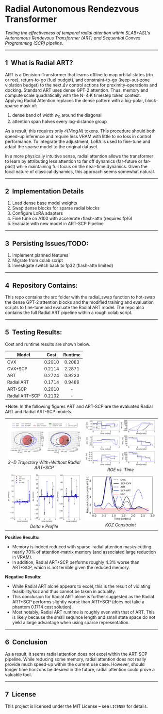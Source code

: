 # Radial Autonomous Rendezvous Transformer
*Testing the effectiveness of temporal radial attention within SLAB+ASL's Autonomous Rendevous Transformer (ART) and Sequential Convex Programming (SCP) pipeline.*

---

## 1  What is Radial ART?

ART is a Decision-Transformer that learns offline to map orbital states (rtn or roe), return-to-go (fuel budget), and constraint-to-go (keep-out-zone violation budget) to the next $`\Delta v`$ control actions for proximity-operations and docking. Standard ART uses dense GPT-2 attention. Thus, memory and compute scale quadratically with the N=4·K timestep token context. Applying Radial Attention replaces the dense pattern with a log-polar, block-sparse mask of:

1. dense band of width $`w_0`$ around the diagonal 
2. attention span halves every log-distance group 
        
As a result, this requires only $`\mathcal{O} (N \log N )`$ tokens. This procedure should both speed-up inference and require less VRAM with little to no loss in control performance. To integrate the adjustment, LoRA is used to fine-tune and adapt the sparse model to the original dataset.

In a more physically intuitive sense, radial attention allows the transformer to learn by attributing less attention to far off dynamics (far-future or far-past) while maintaining full focus on the near-time dynamics. Given the local nature of classical dynamics, this approach seems somewhat natural.

---

## 2  Implementation Details

1. Load dense base model weights
2. Swap dense blocks for sparse radial blocks
3. Configure LoRA adapters
4. Fine tune on A100 with accelerate+flash-attn (requires fp16)
5. Evaluate with new model in ART-SCP Pipeline

---

## 3  Persisting Issues/TODO:

1. Implement planned features
2. Migrate from colab script
3. Investigate switch back to fp32 (flash-attn limited)

---

## 4  Repository Contains:

This repo contains the src folder with the radial_swap function to hot-swap the dense GPT-2 attention blocks and the modified training and evaluation scripts to fine-tune and evaluate the Radial ART model. The repo also contains the full Radial ART pipeline within a rough colab script.

---

## 5  Testing Results:

Cost and runtime results are shown below.

| Model          |   Cost   |  Runtime |
|----------------|:--------:|:--------:|
|       CVX      |  0.2010  |  0.2083  |
|     CVX+SCP    |  0.2114  |  2.2871  |
|       ART      |  0.2724  |  0.9233  |
|   Radial ART   |  0.1714  |  0.9489  |
|     ART+SCP    |  0.2010  |    -     |
| Radial ART+SCP |  0.2102  |    -     |

*Note: In the following figures ART and ART-SCP are the evaluated Radial ART and Radial ART-SCP models.

<table>
  <tr>
    <td align="center">
      <img src="radial_art_results/figures/pos_3d_split.png" width="400"><br>
      <em>3-D Trajectory With+Without Radial ART+SCP</em>
    </td>
    <td align="center">
      <img src="radial_art_results/figures/roe_vs_time.png" width="400"><br>
      <em>ROE vs. Time</em>
    </td>
  </tr>
  <tr>
    <td align="center">
      <img src="radial_art_results/figures/delta_v.png" width="400"><br>
      <em>Delta v Profile</em>
    </td>
    <td align="center">
      <img src="radial_art_results/figures/koz_constr_v2.png" width="400"><br>
      <em>KOZ Constraint</em>
    </td>
  </tr>
</table>

**Positive Results:**
- Memory is indeed reduced with sparse-radial attention masks cutting nearly 70% of attention-matrix memory (and associated large reduction in VRAM). 
- In addition, Radial ART+SCP performs roughly 4.3% worse than ART+SCP, which is not terrible given the reduced memory.

**Negative Results:**
- While Radial ART alone appears to excel, this is the result of violating feasibility/koz and thus cannot be taken in actuality. 
- This conclusion for Radial ART alone is further suggested as the Radial ART+SCP performs slightly worse than ART+SCP (does not take a phantom 0.1714 cost solution).
- Most notably, Radial ART runtime is roughly even with that of ART. This is likely because the small sequnce length and small state space do not yield a large advantage when using sparse representation.
 
 ---
 
## 6  Conclusion
As a result, it seems radial attention does not excel within the ART-SCP pipeline. While reducing some memory, radial attention does not really provide much speed-up within the current use case. However, should longer time horizons be desired in the future, radial attention could prove a valuable tool.

---

## 7  License

This project is licensed under the MIT License – see `LICENSE` for details.

